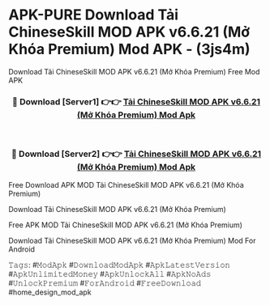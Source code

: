 # APK-PURE Download Tải ChineseSkill MOD APK v6.6.21 (Mở Khóa Premium) Mod APK - (3js4m)
Download Tải ChineseSkill MOD APK v6.6.21 (Mở Khóa Premium) Free Mod APK

<div align="center">
<h3>🔴 Download [Server1] 👉👉 <a href="https://apk-comot.site?title=Tải_ChineseSkill_MOD_APK_v6.6.21_(Mở_Khóa_Premium)">Tải ChineseSkill MOD APK v6.6.21 (Mở Khóa Premium) Mod Apk</a></h3><br>

<h3>🔴 Download [Server2] 👉👉 <a href="https://apk-comot.site?title=Tải_ChineseSkill_MOD_APK_v6.6.21_(Mở_Khóa_Premium)">Tải ChineseSkill MOD APK v6.6.21 (Mở Khóa Premium) Mod Apk</a></h3>
</div>


Free Download APK MOD Tải ChineseSkill MOD APK v6.6.21 (Mở Khóa Premium)

Download Tải ChineseSkill MOD APK v6.6.21 (Mở Khóa Premium) 

Free APK MOD Tải ChineseSkill MOD APK v6.6.21 (Mở Khóa Premium) 

Download Tải ChineseSkill MOD APK v6.6.21 (Mở Khóa Premium) Mod For Android

𝚃𝚊𝚐𝚜: #𝙼𝚘𝚍𝙰𝚙𝚔 #𝙳𝚘𝚠𝚗𝚕𝚘𝚊𝚍𝙼𝚘𝚍𝙰𝚙𝚔 #𝙰𝚙𝚔𝙻𝚊𝚝𝚎𝚜𝚝𝚅𝚎𝚛𝚜𝚒𝚘𝚗 #𝙰𝚙𝚔𝚄𝚗𝚕𝚒𝚖𝚒𝚝𝚎𝚍𝙼𝚘𝚗𝚎𝚢 #𝙰𝚙𝚔𝚄𝚗𝚕𝚘𝚌𝚔𝙰𝚕𝚕 #𝙰𝚙𝚔𝙽𝚘𝙰𝚍𝚜 #𝚄𝚗𝚕𝚘𝚌𝚔𝙿𝚛𝚎𝚖𝚒𝚞𝚖 #𝙵𝚘𝚛𝙰𝚗𝚍𝚛𝚘𝚒𝚍 #𝙵𝚛𝚎𝚎𝙳𝚘𝚠𝚗𝚕𝚘𝚊𝚍 #home_design_mod_apk